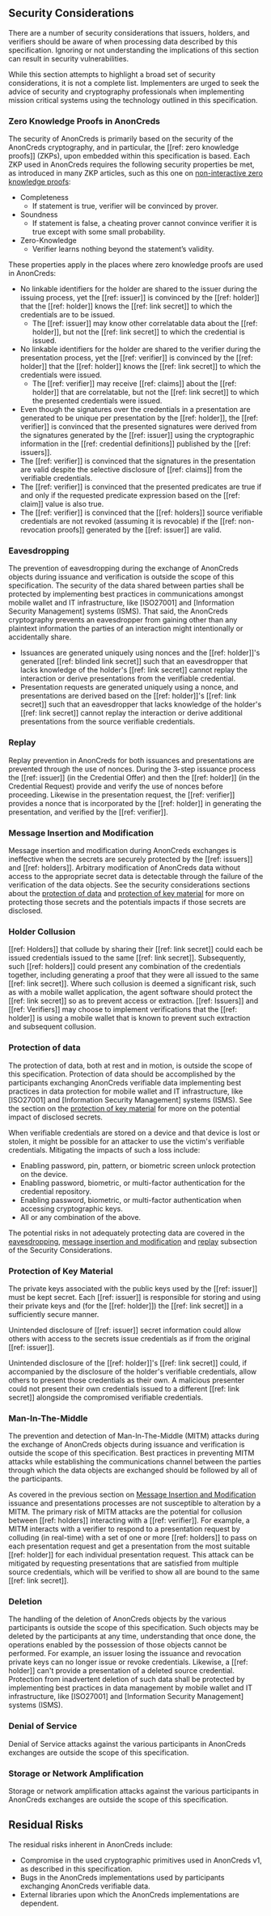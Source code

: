 ## Security Considerations

There are a number of security considerations that issuers, holders, and
verifiers should be aware of when processing data described by this
specification. Ignoring or not understanding the implications of this section
can result in security vulnerabilities.

While this section attempts to highlight a broad set of security considerations,
it is not a complete list. Implementers are urged to seek the advice of security
and cryptography professionals when implementing mission critical systems using
the technology outlined in this specification.

### Zero Knowledge Proofs in AnonCreds

The security of AnonCreds is primarily based on the security of the AnonCreds
cryptography, and in particular, the [[ref: zero knowledge proofs]] (ZKPs), upon
embedded within this specification is based. Each ZKP used in AnonCreds requires
the following security properties be met, as introduced in many ZKP articles,
such as this one on [non-interactive zero knowledge proofs]:

- Completeness
  - If statement is true, verifier will be convinced by prover.
- Soundness
  - If statement is false, a cheating prover cannot convince verifier it is true
    except with some small probability.
- Zero-Knowledge
  - Verifier learns nothing beyond the statement’s validity.

[non-interactive zero knowledge proofs]: http://www0.cs.ucl.ac.uk/staff/J.Groth/ShortNIZK.pdf

These properties apply in the places where zero knowledge proofs are used in AnonCreds:

- No linkable identifiers for the holder are shared to the issuer during the
  issuing process, yet the [[ref: issuer]] is convinced by the [[ref: holder]]
  that the [[ref: holder]] knows the [[ref: link secret]] to which the
  credentials are to be issued.
  - The [[ref: issuer]] may know other correlatable data about the [[ref:
    holder]], but not the [[ref: link secret]] to which the credential is
    issued.
- No linkable identifiers for the holder are shared to the verifier during the
  presentation process, yet the [[ref: verifier]] is convinced by the [[ref:
  holder]] that the [[ref: holder]] knows the [[ref: link secret]] to which the
  credentials were issued.
  - The [[ref: verifier]] may receive [[ref: claims]] about the [[ref: holder]]
    that are correlatable, but not the [[ref: link secret]] to which the
    presented credentials were issued.
- Even though the signatures over the credentials in a presentation are
  generated to be unique per presentation by the [[ref: holder]], the [[ref:
  verifier]] is convinced that the presented signatures were derived from the
  signatures generated by the [[ref: issuer]] using the cryptographic
  information in the [[ref: credential definitions]] published by the [[ref:
  issuers]].
- The [[ref: verifier]] is convinced that the signatures in the presentation are
  valid despite the selective disclosure of [[ref: claims]] from the verifiable
  credentials.
- The [[ref: verifier]] is convinced that the presented predicates are true if
  and only if the requested predicate expression based on the [[ref: claim]]
  value is also true.
- The [[ref: verifier]] is convinced that the [[ref: holders]] source verifiable
  credentials are not revoked (assuming it is revocable) if the [[ref:
  non-revocation proofs]] generated by the [[ref: issuer]] are valid.

### Eavesdropping

The prevention of eavesdropping during the exchange of AnonCreds objects during
issuance and verification is outside the scope of this specification. The
security of the data shared between parties shall be protected by implementing
best practices in communications amongst mobile wallet and IT infrastructure,
like [ISO27001] and [Information Security Management] systems (ISMS). That said,
the AnonCreds cryptography prevents an eavesdropper from gaining other than any
plaintext information the parties of an interaction might intentionally or
accidentally share.

- Issuances are generated uniquely using nonces and the [[ref: holder]]'s
  generated [[ref: blinded link secret]] such that an eavesdropper that lacks
  knowledge of the holder's [[ref: link secret]] cannot replay the interaction
  or derive presentations from the verifiable credential.
- Presentation requests are generated uniquely using a nonce, and presentations
  are derived based on the [[ref: holder]]'s [[ref: link secret]] such that an
  eavesdropper that lacks knowledge of the holder's [[ref: link secret]] cannot
  replay the interaction or derive additional presentations from the source
  verifiable credentials.

### Replay

Replay prevention in AnonCreds for both issuances and presentations are
prevented through the use of nonces. During the 3-step issuance process the
[[ref: issuer]] (in the Credential Offer) and then the [[ref: holder]] (in the
Credential Request) provide and verify the use of nonces before proceeding.
Likewise in the presentation request, the [[ref: verifier]] provides a nonce
that is incorporated by the [[ref: holder]] in generating the presentation, and
verified by the [[ref: verifier]].

### Message Insertion and Modification

Message insertion and modification during AnonCreds exchanges is ineffective when
the secrets are securely protected by the [[ref: issuers]] and [[ref: holders]].
Arbitrary modification of AnonCreds data without access to the appropriate secret data is
detectable through the failure of the verification of the data objects. See the
security considerations sections about the [protection of
data](#protection-of-data) and [protection of key
material](#protection-of-key-material) for more on protecting those secrets and
the potentials impacts if those secrets are disclosed.

### Holder Collusion

[[ref: Holders]] that collude by sharing their [[ref: link secret]] could each
be issued credentials issued to the same [[ref: link secret]]. Subsequently,
such [[ref: holders]] could present any combination of the credentials together,
including generating a proof that they were all issued to the same [[ref: link
secret]]. Where such collusion is deemed a significant risk, such as with a
mobile wallet application, the agent software should protect the [[ref: link
secret]] so as to prevent access or extraction. [[ref: Issuers]] and [[ref:
Verifiers]] may choose to implement verifications that the [[ref: holder]] is
using a mobile wallet that is known to prevent such extraction and subsequent
collusion.

### Protection of data

The protection of data, both at rest and in motion, is outside the scope of this
specification. Protection of data should be accomplished by the participants
exchanging AnonCreds verifiable data implementing best practices in data
protection for mobile wallet and IT infrastructure, like [ISO27001] and
[Information Security Management] systems (ISMS). See the section on the
[protection of key material](#protection-of-key-material) for more on the
potential impact of disclosed secrets.

When verifiable credentials are stored on a device and that device is lost or
stolen, it might be possible for an attacker to use the victim's verifiable
credentials. Mitigating the impacts of such a loss include:

- Enabling password, pin, pattern, or biometric screen unlock protection on the
  device.
- Enabling password, biometric, or multi-factor authentication for the
  credential repository.
- Enabling password, biometric, or multi-factor authentication when accessing
  cryptographic keys.
- All or any combination of the above.

The potential risks in not adequately protecting data are covered in the
[eavesdropping](#eavesdropping), [message insertion and
modification](#message-insertion-and-modification) and [replay](#replay)
subsection of the Security Considerations.

### Protection of Key Material

The private keys associated with the public keys used by the [[ref: issuer]]
must be kept secret. Each [[ref: issuer]] is responsible for storing and using
their private keys and (for the [[ref: holder]]) the [[ref: link secret]] in a
sufficiently secure manner.

Unintended disclosure of [[ref: issuer]] secret information could allow others
with access to the secrets issue credentials as if from the original [[ref:
issuer]].

Unintended disclosure of the [[ref: holder]]'s [[ref: link secret]] could, if
accompanied by the disclosure of the holder's verifiable credentials, allow
others to present those credentials as their own. A malicious presenter could
not present their own credentials issued to a different [[ref: link secret]]
alongside the compromised verifiable credentials.

### Man-In-The-Middle

The prevention and detection of Man-In-The-Middle (MITM) attacks during the
exchange of AnonCreds objects during issuance and verification is outside the
scope of this specification. Best practices in preventing MITM attacks while
establishing the communications channel between the parties through which the
data objects are exchanged should be followed by all of the participants.

As covered in the previous section on [Message Insertion and
Modification](#message-insertion-and-modification) issuance and presentations
processes are not susceptible to alteration by a MITM. The primary risk of MITM
attacks are the potential for collusion between [[ref: holders]] interacting
with a [[ref: verifier]]. For example, a MITM interacts with a verifier to
respond to a presentation request by colluding (in real-time) with a set of one
or more [[ref: holders]] to pass on each presentation request and get a
presentation from the most suitable [[ref: holder]] for each individual
presentation request. This attack can be mitigated by requesting presentations
that are satisfied from multiple source credentials, which will be verified to
show all are bound to the same [[ref: link secret]].

### Deletion

The handling of the deletion of AnonCreds objects by the various participants is
outside the scope of this specification. Such objects may be deleted by the
participants at any time, understanding that once done, the operations enabled
by the possession of those objects cannot be performed. For example, an issuer
losing the issuance and revocation private keys can no longer issue or revoke
credentials. Likewise, a [[ref: holder]] can't provide a presentation of a
deleted source credential. Protection from inadvertent deletion of such data
shall be protected by implementing best practices in data management by mobile
wallet and IT infrastructure, like [ISO27001] and [Information Security
Management] systems (ISMS).

### Denial of Service

Denial of Service attacks against the various participants in AnonCreds
exchanges are outside the scope of this specification.

### Storage or Network Amplification

Storage or network amplification attacks against the various participants in
AnonCreds exchanges are outside the scope of this specification.

## Residual Risks

The residual risks inherent in AnonCreds include:

- Compromise in the used cryptographic primitives used in AnonCreds v1, as
  described in this specification.
- Bugs in the AnonCreds implementations used by participants exchanging
  AnonCreds verifiable data.
- External libraries upon which the AnonCreds implementations are dependent.
